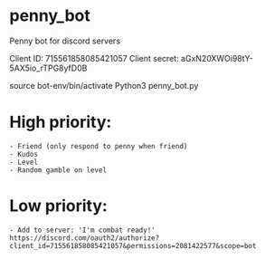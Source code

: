 # penny_bot
Penny bot for discord servers

Client ID: 715561858085421057
Client secret: aGxN20XWOi98tY-5AX5io_rTPG8yfD0B

source bot-env/bin/activate
Python3 penny_bot.py

# High priority:
	- Friend (only respond to penny when friend)
	- Kudos
	- Level
	- Random gamble on level

# Low priority:
	- Add to server: 'I'm combat ready!' https://discord.com/oauth2/authorize?client_id=715561858085421057&permissions=2081422577&scope=bot
	



